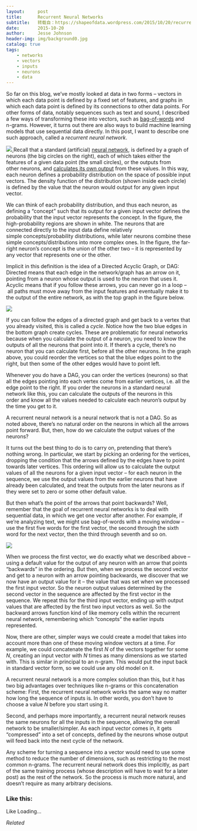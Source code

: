 ```yaml
---
layout:     post
title:      Recurrent Neural Networks
subtitle:   转载自：https://shapeofdata.wordpress.com/2015/10/20/recurrent-neural-networks/
date:       2015-10-20
author:     Jesse Johnson
header-img: img/background0.jpg
catalog: true
tags:
    - networks
    - vectors
    - inputs
    - neurons
    - data
---
```


So far on this blog, we’ve mostly looked at data in two forms – vectors in which each data point is defined by a fixed set of features, and graphs in which each data point is defined by its connections to other data points. For other forms of data, notably sequences such as text and sound, I described a few ways of transforming these into vectors, such as [bag-of-words](https://shapeofdata.wordpress.com/2013/10/23/case-study-3-free-form-text) and n-grams. However, it turns out there are also ways to build machine learning models that use sequential data directly. In this post, I want to describe one such approach, called a *recurrent neural network*.

[![](https://shapeofdata.files.wordpress.com/2015/10/ann4.png?w=640)
](https://shapeofdata.files.wordpress.com/2015/10/ann4.png)Recall that a standard (artificial) [neural network](https://shapeofdata.wordpress.com/2013/06/11/neural-networks-1-the-neuron), is defined by a graph of neurons (the big circles on the right), each of which takes either the features of a given data point (the small circles), or the outputs from other neurons, and [calculates its own output](https://shapeofdata.wordpress.com/2013/06/18/neural-networks-2-evaluation) from these values. In this way, each neuron defines a probability distribution on the space of possible input vectors. The density function of the distribution (shown inside each circle) is defined by the value that the neuron would output for any given input vector.

We can think of each probability distribution, and thus each neuron, as defining a “concept” such that its output for a given input vector defines the probability that the input vector represents the concept. In the figure, the high-probability regions are shown in white. The neurons that are connected directly to the input data define relatively simple concepts/probability distributions, while later neurons combine these simple concepts/distributions into more complex ones. In the figure, the far-right neuron’s concept is the union of the other two – it is represented by any vector that represents one or the other.

Implicit in this definition is the idea of a Directed Acyclic Graph, or DAG: Directed means that each edge in the network/graph has an arrow on it, pointing from a neuron whose output is used to the neuron that uses it. Acyclic means that if you follow these arrows, you can never go in a loop – all paths must move away from the input features and eventually make it to the output of the entire network, as with the top graph in the figure below.

[![](https://shapeofdata.files.wordpress.com/2015/10/dag.png?w=640)
](https://shapeofdata.files.wordpress.com/2015/10/dag.png)

If you can follow the edges of a directed graph and get back to a vertex that you already visited, this is called a *cycle*. Notice how the two blue edges in the bottom graph create cycles. These are problematic for neural networks because when you calculate the output of a neuron, you need to know the outputs of all the neurons that point into it. If there’s a cycle, there’s no neuron that you can calculate first, before all the other neurons. In the graph above, you could reorder the vertices so that the blue edges point to the right, but then some of the other edges would have to point left.

Whenever you do have a DAG, you can order the vertices (neurons) so that all the edges pointing into each vertex come from earlier vertices, i.e. all the edge point to the right. If you order the neurons in a standard neural network like this, you can calculate the outputs of the neurons in this order and know all the values needed to calculate each neuron’s output by the time you get to it.

A recurrent neural network is a neural network that is not a DAG. So as noted above, there’s no natural order on the neurons in which all the arrows point forward. But, then, how do we calculate the output values of the neurons?

It turns out the best thing to do is to carry on, pretending that there’s nothing wrong. In particular, we start by picking an ordering for the vertices, dropping the condition that the arrows defined by the edges have to point towards later vertices. This ordering will allow us to calculate the output values of all the neurons for a given input vector – for each neuron in the sequence, we use the output values from the earlier neurons that have already been calculated, and treat the outputs from the later neurons as if they were set to zero or some other default value.

But then what’s the point of the arrows that point backwards? Well, remember that the goal of recurrent neural networks is to deal with sequential data, in which we get one vector after another. For example, if we’re analyzing text, we might use bag-of-words with a moving window – use the first five words for the first vector, the second through the sixth word for the next vector, then the third through seventh and so on.

[![](https://shapeofdata.files.wordpress.com/2015/10/rnn-inputs.png?w=640)
](https://shapeofdata.files.wordpress.com/2015/10/rnn-inputs.png)

When we process the first vector, we do exactly what we described above – using a default value for the output of any neuron with an arrow that points “backwards” in the ordering. But then, when we process the second vector and get to a neuron with an arrow pointing backwards, we discover that we now have an output value for it – the value that was set when we processed the first input vector. So the neuron output values determined by the second vector in the sequence are affected by the first vector in the sequence. We repeat this for the third input vector, ending up with output values that are affected by the first two input vectors as well. So the backward arrows function kind of like memory cells within the recurrent neural network, remembering which “concepts” the earlier inputs represented.

Now, there are other, simpler ways we could create a model that takes into account more than one of these moving window vectors at a time. For example, we could concatenate the first *N* of the vectors together for some *N*, creating an input vector with *N* times as many dimensions as we started with. This is similar in principal to an n-gram. This would put the input back in standard vector form, so we could use any old model on it.

A recurrent neural network is a more complex solution than this, but it has two big advantages over techniques like n-grams or this concatenation scheme: First, the recurrent neural network works the same way no matter how long the sequence of inputs is. In other words, you don’t have to choose a value *N* before you start using it.

Second, and perhaps more importantly, a recurrent neural network reuses the same neurons for all the inputs in the sequence, allowing the overall network to be smaller/simpler. As each input vector comes in, it gets “compressed” into a set of concepts, defined by the neurons whose output will feed back into the next cycle of the network.

Any scheme for turning a sequence into a vector would need to use some method to reduce the number of dimensions, such as restricting to the most common n-grams. The recurrent neural network does this implicitly, as part of the same training process (whose description will have to wait for a later post) as the rest of the network. So the process is much more natural, and doesn’t require as many arbitrary decisions.





### Like this:

Like Loading...


*Related*

